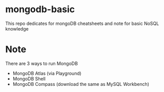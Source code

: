# mongodb-basic

This repo dedicates for mongoDB cheatsheets and note for basic NoSQL knowledge

# Note
There are 3 ways to run MongoDB
- MongoDB Atlas (via Playground)
- MongoDB Shell
- MongoDB Compass (download the same as MySQL Workbench)

